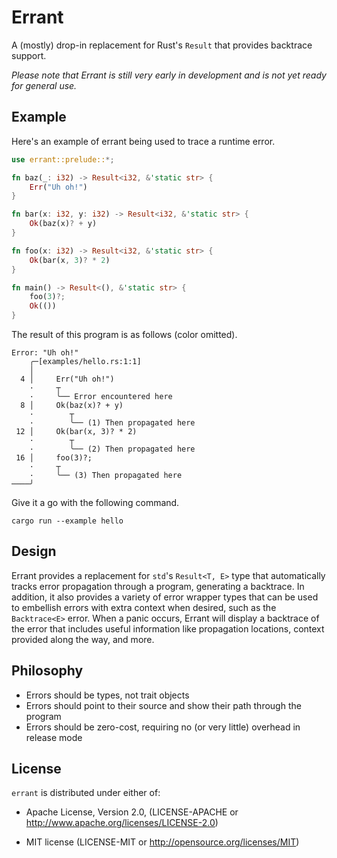 # Errant

A (mostly) drop-in replacement for Rust's `Result` that provides backtrace support.

*Please note that Errant is still very early in development and is not yet ready for general use.*

## Example

Here's an example of errant being used to trace a runtime error.

```rs
use errant::prelude::*;

fn baz(_: i32) -> Result<i32, &'static str> {
    Err("Uh oh!")
}

fn bar(x: i32, y: i32) -> Result<i32, &'static str> {
    Ok(baz(x)? + y)
}

fn foo(x: i32) -> Result<i32, &'static str> {
    Ok(bar(x, 3)? * 2)
}

fn main() -> Result<(), &'static str> {
    foo(3)?;
    Ok(())
}
```

The result of this program is as follows (color omitted).

```
Error: "Uh oh!"
    ╭─[examples/hello.rs:1:1]
    │
  4 │     Err("Uh oh!")
    ·     ┬
    ·     ╰── Error encountered here
  8 │     Ok(baz(x)? + y)
    ·        ┬
    ·        ╰── (1) Then propagated here
 12 │     Ok(bar(x, 3)? * 2)
    ·        ┬
    ·        ╰── (2) Then propagated here
 16 │     foo(3)?;
    ·     ┬
    ·     ╰── (3) Then propagated here
────╯
```

Give it a go with the following command.

```
cargo run --example hello
```

## Design

Errant provides a replacement for `std`'s `Result<T, E>` type that automatically tracks error propagation through a
program, generating a backtrace. In addition, it also provides a variety of error wrapper types that can be used to
embellish errors with extra context when desired, such as the `Backtrace<E>` error. When a panic occurs, Errant will
display a backtrace of the error that includes useful information like propagation locations, context provided along
the way, and more.

## Philosophy

- Errors should be types, not trait objects
- Errors should point to their source and show their path through the program
- Errors should be zero-cost, requiring no (or very little) overhead in release mode

## License

`errant` is distributed under either of:

- Apache License, Version 2.0, (LICENSE-APACHE or http://www.apache.org/licenses/LICENSE-2.0)

- MIT license (LICENSE-MIT or http://opensource.org/licenses/MIT)
